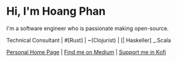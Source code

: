 # Hi, I'm Hoang Phan 

I'm a software engineer who is passionate making open-source.

Technical Consultant | #[Rust] | ~(Clojurist) | [| Haskeller] _.Scala

[Personal Home Page](https://hoangpq.github.io/) | [Find me on Medium](https://hoangphanplay.medium.com/) | [Support me in Kofi](https://ko-fi.com/hoangphan)
